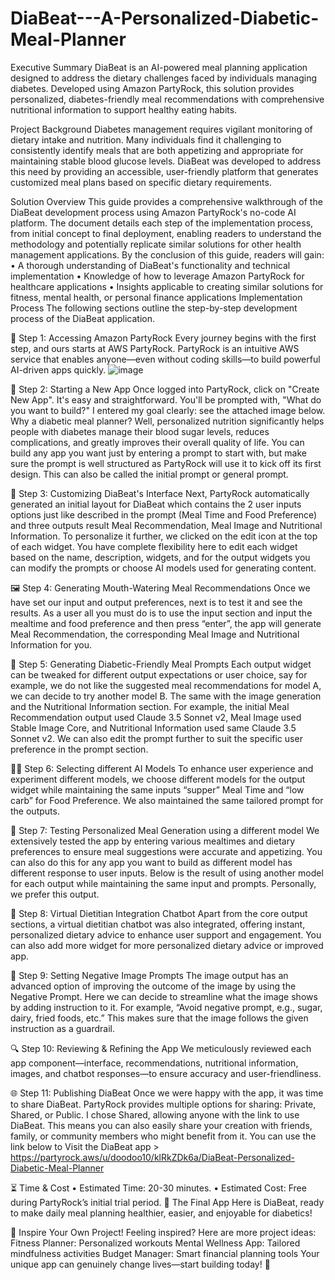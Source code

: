 # DiaBeat---A-Personalized-Diabetic-Meal-Planner

Executive Summary
DiaBeat is an AI-powered meal planning application designed to address the dietary challenges faced by individuals managing diabetes. Developed using Amazon PartyRock, this solution provides personalized, diabetes-friendly meal recommendations with comprehensive nutritional information to support healthy eating habits.

Project Background
Diabetes management requires vigilant monitoring of dietary intake and nutrition. Many individuals find it challenging to consistently identify meals that are both appetizing and appropriate for maintaining stable blood glucose levels. DiaBeat was developed to address this need by providing an accessible, user-friendly platform that generates customized meal plans based on specific dietary requirements.

Solution Overview
This guide provides a comprehensive walkthrough of the DiaBeat development process using Amazon PartyRock's no-code AI platform. The document details each step of the implementation process, from initial concept to final deployment, enabling readers to understand the methodology and potentially replicate similar solutions for other health management applications.
By the conclusion of this guide, readers will gain:
•	A thorough understanding of DiaBeat's functionality and technical implementation
•	Knowledge of how to leverage Amazon PartyRock for healthcare applications
•	Insights applicable to creating similar solutions for fitness, mental health, or personal finance applications
Implementation Process
The following sections outline the step-by-step development process of the DiaBeat application.



🚀 Step 1: Accessing Amazon PartyRock
Every journey begins with the first step, and ours starts at AWS PartyRock. PartyRock is an intuitive AWS service that enables anyone—even without coding skills—to build powerful AI-driven apps quickly.
![image](https://github.com/user-attachments/assets/08d6dc0d-4715-4fb5-a0d3-a8530191618c)

 

📌 Step 2: Starting a New App
Once logged into PartyRock, click on "Create New App". It's easy and straightforward. You'll be prompted with, "What do you want to build?" I entered my goal clearly: see the attached image below.
Why a diabetic meal planner? Well, personalized nutrition significantly helps people with diabetes manage their blood sugar levels, reduces complications, and greatly improves their overall quality of life. You can build any app you want just by entering a prompt to start with, but make sure the prompt is well structured as PartyRock will use it to kick off its first design. This can also be called the initial prompt or general prompt. 

 
🎨 Step 3: Customizing DiaBeat's Interface
Next, PartyRock automatically generated an initial layout for DiaBeat which contains the 2 user inputs options just like described in the prompt (Meal Time and Food Preference) and three outputs result Meal Recommendation, Meal Image and Nutritional Information. To personalize it further, we clicked on the edit icon at the top of each widget. You have complete flexibility here to edit each widget based on the name, description, widgets, and for the output widgets you can modify the prompts or choose AI models used for generating content.
 

    
 
🖼️ Step 4: Generating Mouth-Watering Meal Recommendations
Once we have set our input and output preferences, next is to test it and see the results. As a user all you must do is to use the input section and input the mealtime and food preference and then press “enter”, the app will generate Meal Recommendation, the corresponding Meal Image and Nutritional Information for you.
 
 
🍱 Step 5: Generating Diabetic-Friendly Meal Prompts
Each output widget can be tweaked for different output expectations or user choice, say for example, we do not like the suggested meal recommendations for model A, we can decide to try another model B. The same with the image generation and the Nutritional Information section. 
For example, the initial Meal Recommendation output used Claude 3.5 Sonnet v2, Meal Image used Stable Image Core, and Nutritional Information used same Claude 3.5 Sonnet v2. We can also edit the prompt further to suit the specific user preference in the prompt section. 

      
      

🧑‍🍳 Step 6: Selecting different AI Models
To enhance user experience and experiment different models, we choose different models for the output widget while maintaining the same inputs “supper” Meal Time and “low carb” for Food Preference. We also maintained the same tailored prompt for the outputs.
      
      

🥘 Step 7: Testing Personalized Meal Generation using a different model
We extensively tested the app by entering various mealtimes and dietary preferences to ensure meal suggestions were accurate and appetizing. You can also do this for any app you want to build as different model has different response to user inputs. Below is the result of using another model for each output while maintaining the same input and prompts. Personally, we prefer this output.

 

💬 Step 8: Virtual Dietitian Integration Chatbot
Apart from the core output sections, a virtual dietitian chatbot was also integrated, offering instant, personalized dietary advice to enhance user support and engagement. You can also add more widget for more personalized dietary advice or improved app.
 

🚫 Step 9: Setting Negative Image Prompts
The image output has an advanced option of improving the outcome of the image by using the Negative Prompt. Here we can decide to streamline what the image shows by adding instruction to it. For example, “Avoid negative prompt, e.g., sugar, dairy, fried foods, etc.”
This makes sure that the image follows the given instruction as a guardrail.
   

🔍 Step 10: Reviewing & Refining the App
We meticulously reviewed each app component—interface, recommendations, nutritional information, images, and chatbot responses—to ensure accuracy and user-friendliness.

🌐 Step 11: Publishing DiaBeat
Once we were happy with the app, it was time to share DiaBeat. PartyRock provides multiple options for sharing: Private, Shared, or Public. I chose Shared, allowing anyone with the link to use DiaBeat. This means you can also easily share your creation with friends, family, or community members who might benefit from it. You can use the link below to Visit the DiaBeat app > https://partyrock.aws/u/doodoo10/klRkZDk6a/DiaBeat-Personalized-Diabetic-Meal-Planner
    

⏳ Time & Cost
•	Estimated Time: 20-30 minutes.
•	Estimated Cost: Free during PartyRock’s initial trial period.
🎉 The Final App
Here is DiaBeat, ready to make daily meal planning healthier, easier, and enjoyable for diabetics!
 
 

🌟 Inspire Your Own Project!
Feeling inspired? Here are more project ideas:
Fitness Planner: Personalized workouts
Mental Wellness App: Tailored mindfulness activities
Budget Manager: Smart financial planning tools
Your unique app can genuinely change lives—start building today! 🚀
